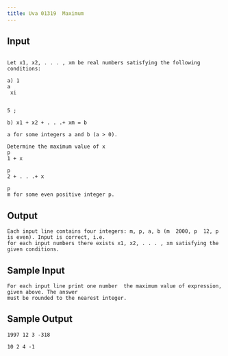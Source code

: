 ```yaml
---
title: Uva 01319  Maximum
---
```



## Input

```text

Let x1, x2, . . . , xm be real numbers satisfying the following conditions:

a) 1
a
 xi 


5 ;

b) x1 + x2 + . . .+ xm = b 

a for some integers a and b (a > 0).

Determine the maximum value of x
p
1 + x

p
2 + . . .+ x

p
m for some even positive integer p.
```

## Output

```text
Each input line contains four integers: m, p, a, b (m  2000, p  12, p is even). Input is correct, i.e.
for each input numbers there exists x1, x2, . . . , xm satisfying the given conditions.

```

## Sample Input

```text
For each input line print one number  the maximum value of expression, given above. The answer
must be rounded to the nearest integer.

```

## Sample Output

```text
1997 12 3 -318

10 2 4 -1

```
